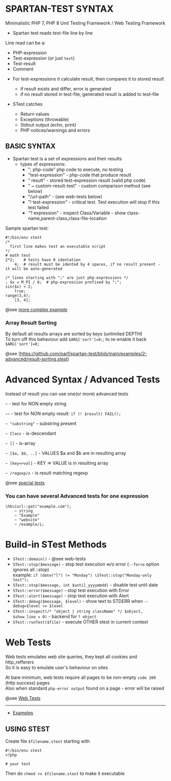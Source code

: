 # SPARTAN-TEST SYNTAX
Minimalistic PHP 7, PHP 8 Unit Testing Framework / Web Testing Framework

* Spartan test reads test-file line by line

Line read can be a:
 - PHP-expression
 - Test-expression (or just `test`)
 - Test-result
 - Comment

* For test-expressions it calculate result, then compares it to stored result
    - if result exists and differ, error is generated
    - if no result stored in test-file, generated result is added to test-file

* STest catches
    - Return values
    - Exceptions (throwable)
    - Stdout output (echo, print)
    - PHP notices/warnings and errors


BASIC SYNTAX
-----------
* Spartan test is a set of expressions and their results
    - types of expressions:
        + "; php-code" php code to execute, no testing
        + "test-expression" - php-code that produce result
        + "    result" - stored test-expression result (valid php code)
        + "    ~ custom-result-test" - custom comparison method (see below)
        + "/url-path" - (see web-tests below)
        + "! test-expression" - critical test. Test execution will stop if this test failed
        + "? expression" - inspect Class/Variable - show class-name,parent-class,class-file-location


Sample spartan test:
```
#!/bin/env stest
/*
  first line makes test an executable script
*/
# math test
2*2;    # tests have 0 identation
    4;  # result must be idented by 4 spaces, if no result present - it will be auto-generated

/* lines starting with ";" are just php-expressions */
; $x = M_PI / 6;  # php-expression prefixed by ";";
sin($x) < 2;
    true;
range(3,4);
    [3, 4];
```

@see [more complex example](https://github.com/parf/spartan-test/blob/main/examples/1-basics/basic.stest)

### Array Result Sorting
By default all results arrays are sorted by keys (unlimited DEPTH)\
To turn off this behaviour add `$ARG['sort']=0;`; to re-enable it back `$ARG['sort']=0;`

@see (https://github.com/parf/spartan-test/blob/main/examples/2-advanced/result-sorting.stest)

# Advanced Syntax / Advanced Tests

Instead of result you can use one(or more) advanced tests

`~`   - test for NON empty string

`~~`  - test for NON empty result:   `if (! $result) FAIL();`

`~ "substring"`  - substring present

`~ Class`  - is-descendant

`~ []`            - is-array

`~ [$a, $b, ..]`  - VALUES $a and $b are in resulting array

`~ [key=>val]`    - KEY => VALUE is in resulting array

`~ /regexp/x`     - is result matching regexp

@see [special tests](https://github.com/parf/spartan-test/blob/main/examples/1-basics/special-tests.stest)

### You can have several Advanced tests for one expression

```
\hb\Curl::get("example.com");
    ~ string
    ~ "Example"
    ~ "website"
    ~ /example/i;

```

# Build-in STest Methods

- `STest::domain()` - @see web-tests
- `STest::stop($message)` - stop test execution w/o error  (`--force` option ignores all ::stop)\
   example: `if (date("l") != "Monday") \STest::stop("Monday-only test");`
- `STest::stop($message, int $until_yyyymmdd)` - disable test until date
- `STest::error($message)` - stop test execution with Error
- `STest::alert($message)` - stop test execution with Alert
- `STest::debug($message, $level)` - show text to STDERR when `--debug=$level >= $level`
- `STest::inspect(/* "object | string className" */ $object, $show_line = 0)` - backend for `? object`
- `STest::runTest($file)`  -  execute OTHER stest in current context

# Web Tests

Web tests emulates web site queries, they kept all cookies and http_refferers\
So it is easy to emulate user's behaviour on sites

At bare minimum, web tests require all pages to be non-empty `code 200` (http success) pages\
Also when standard `php-error output` found on a page - error will be raised

@see [Web Tests](https://github.com/parf/spartan-test/blob/main/web-tests.md)

---

* [Examples](https://github.com/parf/spartan-test/blob/main/examples)



USING STEST
-----------
Create file `$filename.stest` starting with
```
#!/bin/env stest
<?php

# your test
```

Then do `chmod +x $filename.stest` to make it executable
